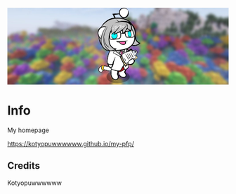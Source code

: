 <p align="center">
	<img width="600" height="175" src="background.jpg">
</p>

# Info
My homepage

https://kotyopuwwwwww.github.io/my-pfp/


## Credits

Kotyopuwwwwww
